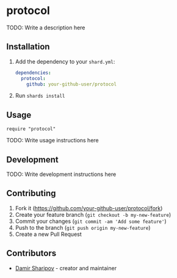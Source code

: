 # protocol

TODO: Write a description here

## Installation

1. Add the dependency to your `shard.yml`:

   ```yaml
   dependencies:
     protocol:
       github: your-github-user/protocol
   ```

2. Run `shards install`

## Usage

```crystal
require "protocol"
```

TODO: Write usage instructions here

## Development

TODO: Write development instructions here

## Contributing

1. Fork it (<https://github.com/your-github-user/protocol/fork>)
2. Create your feature branch (`git checkout -b my-new-feature`)
3. Commit your changes (`git commit -am 'Add some feature'`)
4. Push to the branch (`git push origin my-new-feature`)
5. Create a new Pull Request

## Contributors

- [Damir Sharipov](https://github.com/your-github-user) - creator and maintainer
